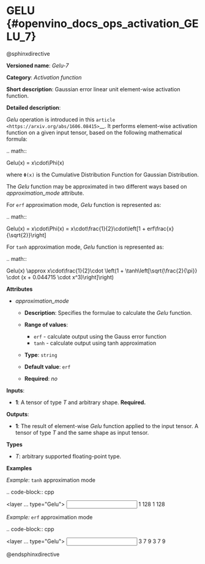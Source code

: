 # GELU {#openvino_docs_ops_activation_GELU_7}

@sphinxdirective


**Versioned name**: *Gelu-7*

**Category**: *Activation function*

**Short description**: Gaussian error linear unit element-wise activation function.

**Detailed description**:

*Gelu* operation is introduced in this `article <https://arxiv.org/abs/1606.08415>`__.
It performs element-wise activation function on a given input tensor, based on the following mathematical formula:

.. math:: 

   Gelu(x) = x\cdot\Phi(x)

where ``Φ(x)`` is the Cumulative Distribution Function for Gaussian Distribution.

The *Gelu* function may be approximated in two different ways based on *approximation_mode* attribute.

For ``erf`` approximation mode, *Gelu* function is represented as:

.. math:: 

   Gelu(x) = x\cdot\Phi(x) = x\cdot\frac{1}{2}\cdot\left[1 + erf\frac{x}{\sqrt{2}}\right]


For ``tanh`` approximation mode, *Gelu* function is represented as:

.. math:: 

   Gelu(x) \approx x\cdot\frac{1}{2}\cdot \left(1 + \tanh\left[\sqrt{\frac{2}{\pi}} \cdot (x + 0.044715 \cdot x^3)\right]\right)


**Attributes**

* *approximation_mode*

  * **Description**: Specifies the formulae to calculate the *Gelu* function.
  * **Range of values**:

    * ``erf`` - calculate output using the Gauss error function
    * ``tanh`` - calculate output using tanh approximation

  * **Type**: ``string``
  * **Default value**: ``erf``
  * **Required**: *no*

**Inputs**:

*   **1**: A tensor of type *T* and arbitrary shape. **Required.**

**Outputs**:

*   **1**: The result of element-wise *Gelu* function applied to the input tensor. A tensor of type *T* and the same shape as input tensor.

**Types**

* *T*: arbitrary supported floating-point type.

**Examples**

*Example*: ``tanh`` approximation mode

.. code-block:: cpp

   <layer ... type="Gelu">
       <data approximation_mode="tanh"/>
       <input>
           <port id="0">
               <dim>1</dim>
               <dim>128</dim>
           </port>
       </input>
       <output>
           <port id="1">
               <dim>1</dim>
               <dim>128</dim>
           </port>
       </output>
   </layer>


*Example:* ``erf`` approximation mode

.. code-block:: cpp

   <layer ... type="Gelu">
       <data approximation_mode="erf"/>
       <input>
           <port id="0">
               <dim>3</dim>
               <dim>7</dim>
               <dim>9</dim>
           </port>
       </input>
       <output>
           <port id="1">
               <dim>3</dim>
               <dim>7</dim>
               <dim>9</dim>
           </port>
       </output>
   </layer>


@endsphinxdirective

